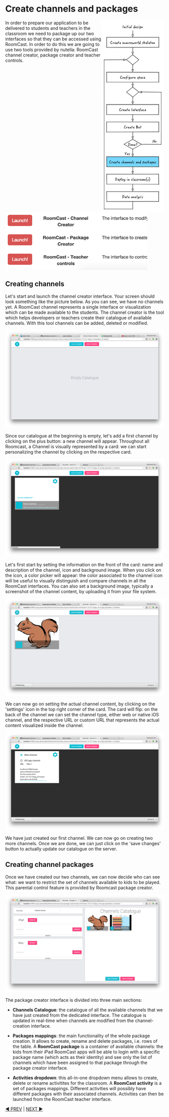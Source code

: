 # Create channels and packages
<img src="images/dev_process_5.png" width="200" align="right">

In order to prepare our application to be delivered to students and teachers in the classroom we need to package up our two interfaces so that they can be accessed using RoomCast. In order to do this we are going to use two tools provided by nutella: RoomCast channel creator, package creator and teacher controls.

<img src="images/rc_interfaces.png" width="450" >

## Creating channels
Let's start and launch the channel creator interface. Your screen should look something like the picture below. As you can see, we have no channels yet. A RoomCast channel represents a single interface or visualization which can be made available to the students.
The channel creator is the tool which helps developers or teachers create their catalogue of available channels. With this tool channels can be added, deleted or modified.

<img src="images/rc_channel_creat.png">

Since our catalogue at the beginning is empty, let's add a first channel by clicking on the plus button: a new channel will appear.
Throughout all Roomcast, a Channel is visually represented by a card: we can start personalizing the channel by clicking on the respective card.

<img src="images/rc_1.png">

Let's first start by setting the information on the front of the card: name and description of the channel, icon and background image. When you click on the icon, a color picker will appear: the color associated to the channel icon will be useful to visually distinguish and compare channels in all the RoomCast interfaces. You can also set a background image, typically a screenshot of the channel content, by uploading it from your file system.

<img src="images/rc_2.png">

We can now go on setting the actual channel content, by clicking on the 'settings' icon in the top right corner of the card. The card will flip: on the back of the channel we can set the channel type, either web or native iOS channel, and the respective URL or custom URL that represents the actual content visualized inside the channel.

<img src="images/rc_3.png">

We have just created our first channel. We can now go on creating two more channels. Once we are done, we can just click on the 'save changes' button to actually update our catalogue on the server.

## Creating channel packages
Once we have created our two channels, we can now decide who can see what: we want to restrict the set of channels available to kids to be played. This parental control feature is provided by Roomcast package creator.

<img src="images/rc_pc.png">

The package creator interface is divided into three main sections:

- **Channels Catalogue**: the catalogue of all the available channels that we have just created from the dedicated interface. The catalogue is updated in real-time when channels are modified from the channel-creation interface.

- **Packages mappings**: the main functionality of the whole package creation. It allows to create, rename and delete packages, i.e. rows of the table. A **RoomCast package** is a container of available channels: the kids from their iPad RoomCast apps will be able to login with a specific package name (which acts as their identity) and see only the list of channels which have been assigned to that package through the package creator interface.

- **Activities dropdown**: this all-in-one dropdown menu allows to create, delete or rename activitites for the classroom. A **RoomCast activity** is a set of packages mappings. Different activities will possibly have different packages with their associated channels.  Activities can then be launched from the RoomCast teacher interface.

[:arrow_backward: PREV](tutorial_7.md) | [NEXT :arrow_forward:](tutorial_9.md)